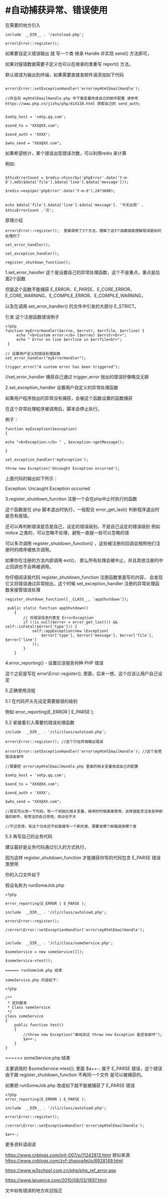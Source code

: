 #自动捕获异常、错误使用
=================

在需要的地方引入  

```
include  __DIR__ . '/autoload.php';  

error\Error::register();   
```


如果要自定义错误输出 就 写一个类 继承 Handle 并实现 send() 方法即可，

如果对报错数据需要子定义也可以在继承的类重写 report() 方法。  

默认错误为输出到终端，如果需要直接发邮件请添加如下代码  

```

error\Error::setExceptionHandler('error\myHtmlEmailHandle');  

//并且将 myHtmlEmailHandle.php 中下面变量改成自己的邮件配置 请参考 https://www.php.cn/jishu/php/414138.html 获取自己的 send_auth;


$smtp_host = 'smtp.qq.com';  

$send_to = "XXX@XX.com";   

$send_auth = 'XXXX';    

$who_send = "XXX@XX.com";  

```


如果希望统计，某个错误出现错误次数，可以利用redis 来计算  

例如: 

```

$thisErrorCount = $redis->hincrby('phpError'.date('Y-m-d'),md5($data['file'].$data['line'].$data['message']));  

$redis->expipe('phpError'.date('Y-m-d'),24*3600);  


echo $data['file'].$data['line'].$data['message']. '今天出现' . $thisErrorCount .'次';  

```



原理介绍  


```
error\Error::register();  里面调用了3个方法，理解了这3个函数就能理解错误是如何处理的了  

set_error_handler();

set_exception_handler();

register_shutdown_function();
```



1.set_error_handler 这个是设置自己的异常处理函数，这个不是重点，重点是后面2个函数

但是这个函数不能捕获 E_ERROR、E_PARSE、E_CORE_ERROR、E_CORE_WARNING、E_COMPILE_ERROR、E_COMPILE_WARNING，

以及在调用 set_error_handler() 的文件中引发的大部分 E_STRICT。

引发 这个注册函数错误例子

```
<?php  
function myErrorHandler($errno, $errstr, $errfile, $errline) {  
     echo "<b>Custom error:</b> [$errno] $errstr<br>";  
     echo " Error on line $errline in $errfile<br>";  
 }  
  
// 设置用户定义的错误处理函数  
set_error_handler("myErrorHandler");  

trigger_error("A custom error has been triggered");  
```



//set_error_handler 捕获自己通过 trigger_error 抛出的错误好像略显无聊  

2.set_exception_handler 设置用户自定义的异常处理函数

如果用户程序抛出的异常没有捕获，会被这个函数设置的函数捕获

在这个异常处理程序被调用后，脚本会停止执行。

例子：

```
function myException($exception)
{

echo "<b>Exception:</b> " , $exception->getMessage();

}

set_exception_handler('myException');

throw new Exception('Uncaught Exception occurred');

```



上面代码的输出如下所示：

Exception: Uncaught Exception occurred



3.register_shutdown_function 注册一个会在php中止时执行的函数

这个函数是在 php 脚本退出时执行，一般配合 error_get_last() 判断程序退出时是否有报错。

还可以再判断错误是否是自己，设定的错误级别，不是自己设定的错误级别 例如 notice 之类的，可以忽略不处理，避免一直报一些可以忽略的错

可以多次调用 register_shutdown_function() ，这些被注册的回调会按照他们注册时的顺序被依次调用。 

如果你在注册的方法内部调用 exit()， 那么所有处理会被中止，并且其他注册的中止回调也不会再被调用。


你仔细阅读我代码 register_shutdown_function 注册函数里面写的内容，
会发现它又将错误通过异常抛出，这个时候 set_exception_handler 注册的异常处理函数来接管错误处理

```
register_shutdown_function([__CLASS__, 'appShutdown']);

 public static function appShutdown()
    {   
        // 将错误信息托管至 ErrorException
        if (!is_null($error = error_get_last()) && self::isFatal($error['type'])) {
            self::appException(new \Exception(
                $error['type'], $error['message'], $error['file'], $error['line']
            ));
        }
    }
```




4.error_reporting() - 设置应该报告何种 PHP 错误

这个之前是写在 error\Error::register(); 里面，后来一想，这个应该让用户自己设定


5.正确使用流程

5.1 在代码开头先设定需要报错的级别 

例如 error_reporting(E_ERROR | E_PARSE );


5.2 紧接着引入需要的错误处理函数

```
include  __DIR__ . '/cli/class/autoload.php';

error\Error::register(); //这个只在终端输出错误

error\Error::setExceptionHandler('error\myHtmlEmailHandle'); //这个会把错误发邮件

//需要把 error\myHtmlEmailHandle.php 里面的相关变量改成自己的配置

$smtp_host = 'smtp.qq.com';

$send_to = "XXX@XX.com";

$send_auth = 'XXXX';

$who_send = "XXX@XX.com";

//其实可以改一下代码，写一个初始化相关变量，掉用的时候直接使用，这样就能灵活发各种邮箱的邮件，有想法的自己改吧，改动也不大

//不过觉得，有这个功夫还不如直接写一个新的类，需要发哪个邮箱就用哪个类
```





5.3 再写自己的业务代码

建议最好是业务代码通过引入的方式执行，

因为这样 register_shutdown_function 才能捕获你写的代码包含 E_PARSE 错误类使用

你的入口文件如下

假设名称为 runSomeJob.php

```
<?php

error_reporting(E_ERROR | E_PARSE );

include  __DIR__ . '/cli/class/autoload.php';

error\Error::register(); 

//error\Error::setExceptionHandler('error\myHtmlEmailHandle');


include  __DIR__ . '/cli/class/someService.php';

$someService = new someService([]);

$someService->test();

====== runSomeJob.php 结束

someService.php 内容如下:

```



```
<?php

/**
 * 定时脚本
 * Class someService
 */
class someService
{
	public function test()
    {
        //throw new Exception("单纯测试 throw new Exception 能否发邮件");
        $a++-;
    }
}

```


====== someService.php 结束


主要调用的 $someService->test(); 里面 $a++-; 属于 E_PARSE 错误，这个错误由于跟 register_shutdown_function 不再同一个文件 是可以被捕获的。

如果把 runSomeJob.php 改成如下就不能被捕获了 E_PARSE 错误

```
<?php
error_reporting(E_ERROR | E_PARSE );

include  __DIR__ . '/cli/class/autoload.php';

error\Error::register(); 

//error\Error::setExceptionHandler('error\myHtmlEmailHandle');

$a++-;
```


更多资料请阅读

https://www.cnblogs.com/init-007/p/11242813.html 貌似来源 https://www.cnblogs.com/zyf-zhaoyafei/p/6928149.html

https://www.w3school.com.cn/php/php_ref_error.asp

https://www.laruence.com/2010/08/03/1697.html


文中如有错误的地方欢迎指正






